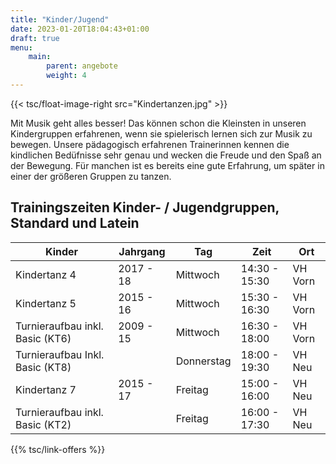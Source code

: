 ```yaml
---
title: "Kinder/Jugend"
date: 2023-01-20T18:04:43+01:00
draft: true
menu:
    main:
        parent: angebote
        weight: 4
---
```


{{< tsc/float-image-right src="Kindertanzen.jpg" >}}

Mit Musik geht alles besser!
Das können schon die Kleinsten in unseren Kindergruppen erfahrenen, wenn sie spielerisch lernen sich zur Musik zu bewegen.
Unsere pädagogisch erfahrenen Trainerinnen kennen die kindlichen Bedüfnisse sehr genau und wecken die Freude und den Spaß an der Bewegung.
Für manchen ist es bereits eine gute Erfahrung, um später in einer der größeren Gruppen zu tanzen.


## Trainingszeiten Kinder- / Jugendgruppen, Standard und Latein

  
| Kinder                          | Jahrgang  | Tag        | Zeit          | Ort        |
|---------------------------------|-----------|------------|---------------|------------|
| Kindertanz 4                    | 2017 - 18 | Mittwoch   | 14:30 - 15:30 | VH Vorn    |
| Kindertanz 5                    | 2015 - 16 | Mittwoch   | 15:30 - 16:30 | VH Vorn    |
| Turnieraufbau inkl. Basic (KT6) | 2009 - 15 | Mittwoch   | 16:30 - 18:00 | VH Vorn    |
| Turnieraufbau Inkl. Basic (KT8) |           | Donnerstag | 18:00 - 19:30 | VH Neu     |
| Kindertanz 7                    | 2015 - 17 | Freitag    | 15:00 - 16:00 | VH Neu     |
| Turnieraufbau inkl. Basic (KT2) |           | Freitag    | 16:00 - 17:30 | VH Neu     |


<!-- ### Unsere Turnierpaare -->

{{% tsc/link-offers %}}
